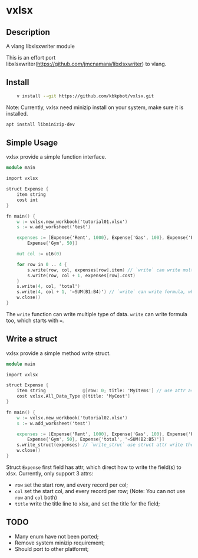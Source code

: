 # vxlsx
## Description
A vlang libxlsxwriter module

This is an effort port libxlsxwriter(https://github.com/jmcnamara/libxlsxwriter) to vlang.

## Install

```sh
	v install --git https://github.com/kbkpbot/vxlsx.git
```

Note: Currently, vxlsx need minizip install on your system, make sure it is installed.

```sh
apt install libminizip-dev
```

## Simple Usage

vxlsx provide a simple function interface.

```v
module main

import vxlsx

struct Expense {
	item string
	cost int
}

fn main() {
	w := vxlsx.new_workbook('tutorial01.xlsx')
	s := w.add_worksheet('test')

	expenses := [Expense{'Rent', 1000}, Expense{'Gas', 100}, Expense{'Food', 300},
		Expense{'Gym', 50}]

	mut col := u16(0)

	for row in 0 .. 4 {
		s.write(row, col, expenses[row].item) // `write` can write multiple type of data
		s.write(row, col + 1, expenses[row].cost)
	}
	s.write(4, col, 'total')
	s.write(4, col + 1, '=SUM(B1:B4)') // `write` can write formula, which starts with '='
	w.close()
}

```

The `write` function can write multiple type of data.
`write` can write formula too, which starts with `=`.

## Write a struct

vxlsx provide a simple method write struct.
```v
module main

import vxlsx

struct Expense {
	item string              @[row: 0; title: 'MyItems'] // use attr as directive
	cost vxlsx.All_Data_Type @[title: 'MyCost']
}

fn main() {
	w := vxlsx.new_workbook('tutorial02.xlsx')
	s := w.add_worksheet('test')

	expenses := [Expense{'Rent', 1000}, Expense{'Gas', 100}, Expense{'Food', 300},
		Expense{'Gym', 50}, Expense{'total', '=SUM(B2:B5)'}]
	s.write_struct(expenses) // `write_struc` use struct attr write the records
	w.close()
}
```

Struct `Expense` first field has attr, which direct how to write the field(s) to xlsx.
Currently, only support 3 attrs:
- `row` set the start row, and every record per col;
- `col` set the start col, and every record per row; (Note: You can not use `row` and `col` both)
- `title` write the title line to xlsx, and set the title for the field;

## TODO

- Many enum have not been ported;
- Remove system minizip requirement;
- Should port to other platformt;